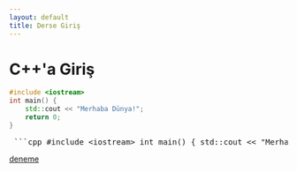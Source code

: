 ```yaml
---
layout: default
title: Derse Giriş
---
```


# C++'a Giriş

```cpp
#include <iostream>
int main() {
    std::cout << "Merhaba Dünya!";
    return 0;
}
```

<pre> ```cpp #include &lt;iostream&gt; int main() { std::cout &lt;&lt; "Merhaba Dünya" &lt;&lt; std::endl; return 0; } ``` </pre>


[deneme](deneme)
